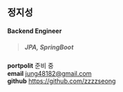 ## 정지성

#### Backend Engineer

> ##### JPA, SpringBoot

**portpolit** 준비 중<br>
**email** <jung48182@gmail.com><br>
**github** <https://github.com/zzzzseong><br>

<!--
**zzzzseong/zzzzseong** is a ✨ _special_ ✨ repository because its `README.md` (this file) appears on your GitHub profile.

Here are some ideas to get you started:

- 🔭 I’m currently working on ...
- 🌱 I’m currently learning ...
- 👯 I’m looking to collaborate on ...
- 🤔 I’m looking for help with ...
- 💬 Ask me about ...
- 📫 How to reach me: ...
- 😄 Pronouns: ...
- ⚡ Fun fact: ...
-->
